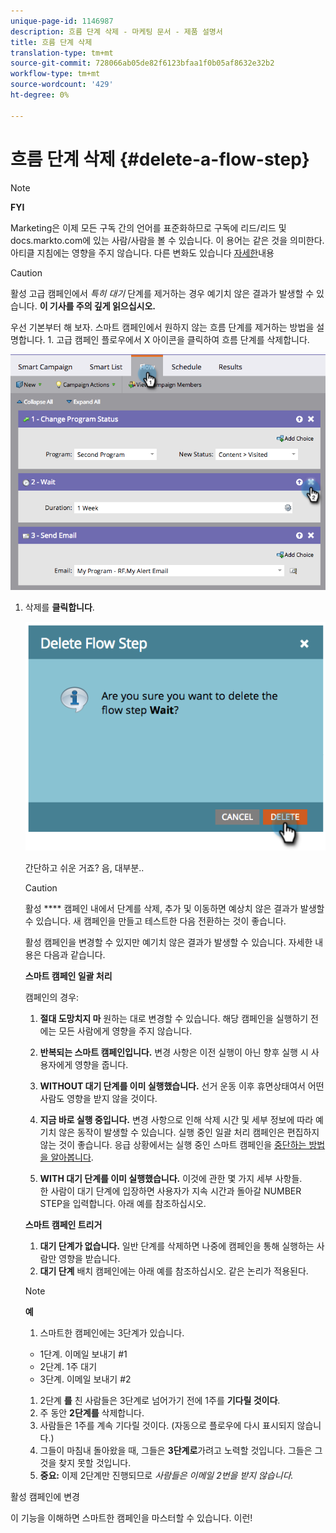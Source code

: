 ```yaml
---
unique-page-id: 1146987
description: 흐름 단계 삭제 - 마케팅 문서 - 제품 설명서
title: 흐름 단계 삭제
translation-type: tm+mt
source-git-commit: 728066ab05de82f6123bfaa1f0b05af8632e32b2
workflow-type: tm+mt
source-wordcount: '429'
ht-degree: 0%

---
```



# 흐름 단계 삭제 {#delete-a-flow-step}

>[!NOTE]
>
>**FYI**
>
>Marketing은 이제 모든 구독 간의 언어를 표준화하므로 구독에 리드/리드 및 docs.markto.com에 있는 사람/사람을 볼 수 있습니다. 이 용어는 같은 것을 의미한다.아티클 지침에는 영향을 주지 않습니다. 다른 변화도 있습니다 [자세한](http://docs.marketo.com/display/DOCS/Updates+to+Marketo+Terminology)내용

>[!CAUTION]
>
>활성 고급 캠페인에서 *특히 대기* 단계를 제거하는 경우 예기치 않은 결과가 발생할 수 있습니다. **이 기사를 주의 깊게 읽으십시오.**

우선 기본부터 해 보자. 스마트 캠페인에서 원하지 않는 흐름 단계를 제거하는 방법을 설명합니다. 1. 고급 캠페인 플로우에서 X 아이콘을 클릭하여 흐름 단계를 삭제합니다.

![](assets/image2014-9-22-13-3a52-3a20.png)

1. 삭제를 **클릭합니다**.

   ![](assets/image2014-9-22-13-3a55-3a25.png)

   간단하고 쉬운 거죠? 음, 대부분..

   >[!CAUTION]
   >
   >활성 **** 캠페인 내에서 단계를 삭제, 추가 및 이동하면 예상치 않은 결과가 발생할 수 있습니다. 새 캠페인을 만들고 테스트한 다음 전환하는 것이 좋습니다.

   활성 캠페인을 변경할 수 있지만 예기치 않은 결과가 발생할 수 있습니다. 자세한 내용은 다음과 같습니다.

   **스마트 캠페인 일괄 처리**

   캠페인의 경우:

   1. **절대 도망치지 마** 원하는 대로 변경할 수 있습니다. 해당 캠페인을 실행하기 전에는 모든 사람에게 영향을 주지 않습니다.
   1. **반복되는 스마트 캠페인입니다.** 변경 사항은 이전 실행이 아닌 향후 실행 시 사용자에게 영향을 줍니다.
   1. **WITHOUT 대기 단계를 이미 실행했습니다.** 선거 운동 이후 휴면상태여서 어떤 사람도 영향을 받지 않을 것이다.
   1. **지금 바로 실행 중입니다.** 변경 사항으로 인해 삭제 시간 및 세부 정보에 따라 예기치 않은 동작이 발생할 수 있습니다. 실행 중인 일괄 처리 캠페인은 편집하지 않는 것이 좋습니다. 응급 상황에서는 실행 중인 스마트 캠페인을 [중단하는 방법을 알아봅니다](../../../../product-docs/core-marketo-concepts/smart-campaigns/using-smart-campaigns/abort-a-smart-campaign.md).

   1. **WITH 대기 단계를 이미 실행했습니다.** 이것에 관한 몇 가지 세부 사항들.\
      한 사람이 대기 단계에 입장하면 사용자가 지속 시간과 돌아갈 NUMBER STEP을 입력합니다. 아래 예를 참조하십시오.

   **스마트 캠페인 트리거**

   1. **대기 단계가 없습니다.** 일반 단계를 삭제하면 나중에 캠페인을 통해 실행하는 사람만 영향을 받습니다.
   1. **대기 단계** 배치 캠페인에는 아래 예를 참조하십시오. 같은 논리가 적용된다.

   >[!NOTE]
   >
   >**예**
   >
   >    
   >    
   >1. 스마트한 캠페인에는 3단계가 있습니다.
   >
   >   * 1단계. 이메일 보내기 #1
   >   * 2단계. 1주 대기
   >   * 3단계. 이메일 보내기 #2
   >
   >1. 2단계 **를** 친 사람들은 3단계로 넘어가기 전에 1주를 **기다릴 것이다**.
   >1. 주 동안 **2단계를** 삭제합니다.
   >1. 사람들은 1주를 계속 기다릴 것이다. (자동으로 플로우에 다시 표시되지 않습니다.)
   >1. 그들이 마침내 돌아왔을 때, 그들은 **3단계로**&#x200B;가려고 노력할 것입니다. 그들은 그것을 찾지 못할 것입니다.
   >1. **중요:** 이제 2단계만 진행되므로 *사람들은 이메일 2번을 받지 않습니다.*


활성 캠페인에 변경

이 기능을 이해하면 스마트한 캠페인을 마스터할 수 있습니다. 이런!
